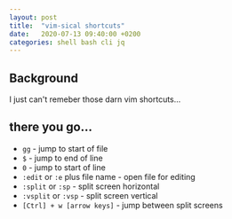 ```yaml
---
layout: post
title:  "vim-sical shortcuts"
date:   2020-07-13 09:40:00 +0200
categories: shell bash cli jq
---
```


## Background
I just can't remeber those darn vim shortcuts...

## there you go...
* `gg` - jump to start of file
* `$` - jump to end of line
* `0` - jump to start of line
* `:edit` or `:e` plus file name - open file for editing
* `:split` or `:sp`  - split screen horizontal
* `:vsplit` or `:vsp` - split screen vertical
* `[Ctrl] + w [arrow keys]` - jump between split screens